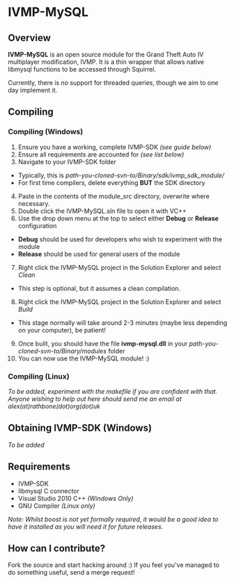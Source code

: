 IVMP-MySQL
==========

Overview
--------

**IVMP-MySQL** is an open source module for the Grand Theft Auto IV multiplayer modification, IVMP.
It is a thin wrapper that allows native libmysql functions to be accessed through Squirrel.

Currently, there is _no_ support for threaded queries, though we aim to one day implement it.

Compiling
---------

### Compiling (Windows)
1. Ensure you have a working, complete IVMP-SDK _(see guide below)_
2. Ensure all requirements are accounted for _(see list below)_
3. Navigate to your IVMP-SDK folder
  * Typically, this is _path-you-cloned-svn-to/Binary/sdk/ivmp_sdk_module/_
  * For first time compilers, delete everything **BUT** the SDK directory
4. Paste in the contents of the module_src directory, overwrite where necessary.
5. Double click the IVMP-MySQL.sln file to open it with VC++
6. Use the drop down menu at the top to select either **Debug** or **Release** configuration
  * **Debug** should be used for developers who wish to experiment with the module
  * **Release** should be used for general users of the module
7. Right click the IVMP-MySQL project in the Solution Explorer and select _Clean_
  * This step is optional, but it assumes a clean compilation.
8. Right click the IVMP-MySQL project in the Solution Explorer and select _Build_
  * This stage normally will take around 2-3 minutes (maybe less depending on your computer), be patient!
9. Once built, you should have the file **ivmp-mysql.dll** in your _path-you-cloned-svn-to/Binary/modules_ folder
10. You can now use the IVMP-MySQL module! :)
 
### Compiling (Linux)

_To be added, experiment with the makefile if you are confident with that.
Anyone wishing to help out here should send me an email at alex(at)rathbone(dot)org(dot)uk_

Obtaining IVMP-SDK (Windows)
----------------------------

_To be added_

Requirements
------------

* IVMP-SDK
* libmysql C connector
* Visual Studio 2010 C++ _(Windows Only)_
* GNU Compiler _(Linux only)_

_Note: Whilst boost is not yet formally required, it would be a good idea to have it installed
as you will need it for future releases._

How can I contribute?
---------------------

Fork the source and start hacking around :) If you feel you've managed to do something useful,
send a merge request!